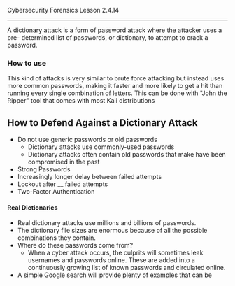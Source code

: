 Cybersecurity Forensics Lesson 2.4.14
___
  
A dictionary attack is a form of password attack where the attacker uses a pre- determined list of passwords, or dictionary, to attempt to crack a password.

### How to use
This kind of attacks is very similar to brute force attacking but instead uses more common passwords, making it faster and more likely to get a hit than running every single combination of letters. This can be done with "John the Ripper" tool that comes with most Kali distributions


## How to Defend Against a Dictionary Attack  
- Do not use generic passwords or old passwords  
	- Dictionary attacks use commonly-used passwords  
	- Dictionary attacks often contain old passwords that make have been compromised in the past  
- Strong Passwords  
- Increasingly longer delay between failed attempts  
- Lockout after __ failed attempts  
- Two-Factor Authentication  

#### Real Dictionaries  
- Real dictionary attacks use millions and billions of passwords.  
- The dictionary file sizes are enormous because of all the possible combinations they contain.  
- Where do these passwords come from?  
	- When a cyber attack occurs, the culprits will sometimes leak usernames and passwords online. These are added into a continuously growing list of known passwords and circulated online.  
- A simple Google search will provide plenty of examples that can be